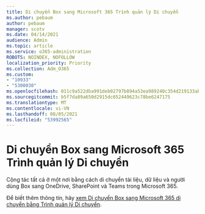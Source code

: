 ```yaml
---
title: Di chuyển Box sang Microsoft 365 Trình quản lý Di chuyển
ms.author: pebaum
author: pebaum
manager: scotv
ms.date: 04/14/2021
audience: Admin
ms.topic: article
ms.service: o365-administration
ROBOTS: NOINDEX, NOFOLLOW
localization_priority: Priority
ms.collection: Adm_O365
ms.custom:
- "10933"
- "5300030"
ms.openlocfilehash: 011c9a522dba991deb02797b894a53ea989240c354d219133ab909a2baceb61a
ms.sourcegitcommit: b5f7da89a650d2915dc652449623c78be6247175
ms.translationtype: MT
ms.contentlocale: vi-VN
ms.lasthandoff: 08/05/2021
ms.locfileid: "53992565"
---
```

# <a name="migrate-box-to-microsoft-365-with-migration-manager"></a>Di chuyển Box sang Microsoft 365 Trình quản lý Di chuyển

Cộng tác tất cả ở một nơi bằng cách di chuyển tài liệu, dữ liệu và người dùng Box sang OneDrive, SharePoint và Teams trong Microsoft 365.

Để biết thêm thông tin, hãy [xem Di chuyển Box sang Microsoft 365 di chuyển bằng Trình quản lý Di chuyển](https://docs.microsoft.com/sharepointmigration/mm-box-overview).